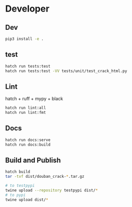 # Developer

## Dev

```sh
pip3 install -e .
```

## test

```sh
hatch run tests:test
hatch run tests:test -VV tests/unit/test_crack_html.py
```

## Lint

hatch + ruff + mypy + black

```sh
hatch run lint:all
hatch run lint:fmt
```

## Docs

```sh
hatch run docs:serve
hatch run docs:build
```

## Build and Publish

```sh
hatch build
tar -tvf dist/douban_crack-*.tar.gz

# to testpypi
twine upload --repository testpypi dist/*
# to pypi
twine upload dist/*
```
